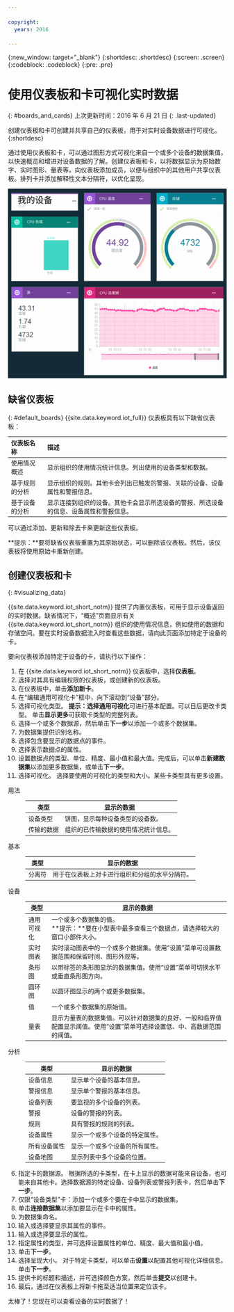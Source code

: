 ```yaml
---

copyright:
  years: 2016

---
```


{:new_window: target="\_blank"}
{:shortdesc: .shortdesc}
{:screen: .screen}
{:codeblock: .codeblock}
{:pre: .pre}

# 使用仪表板和卡可视化实时数据
{: #boards_and_cards}
上次更新时间：2016 年 6 月 21 日
{: .last-updated}

创建仪表板和卡可创建并共享自己的仪表板，用于对实时设备数据进行可视化。
{:shortdesc}

通过使用仪表板和卡，可以通过图形方式可视化来自一个或多个设备的数据集值，以快速概览和增进对设备数据的了解。创建仪表板和卡，以将数据显示为原始数字、实时图形、量表等。向仪表板添加成员，以便与组织中的其他用户共享仪表板。排列卡并添加解释性文本分隔符，以优化呈现。  

![使用卡显示实时数据。](images/boards_and_cards.svg "使用卡显示实时数据。")

## 缺省仪表板
{: #default_boards}
{{site.data.keyword.iot_full}} 仪表板具有以下缺省仪表板：

|仪表板名称 | 描述 |  
|:---|:---|  
|使用情况概述  | 显示组织的使用情况统计信息。列出使用的设备类型和数据。
|基于规则的分析 | 显示组织的规则。其他卡会列出已触发的警报、关联的设备、设备属性和警报信息。 |  
|基于设备的分析 | 显示连接到组织的设备。其他卡会显示所选设备的警报、所选设备的信息、设备属性和警报信息。 |

可以通过添加、更新和除去卡来更新这些仪表板。

**提示：**要将缺省仪表板重置为其原始状态，可以删除该仪表板。然后，该仪表板将使用原始卡重新创建。

## 创建仪表板和卡
{: #visualizing_data}

{{site.data.keyword.iot_short_notm}} 提供了内置仪表板，可用于显示设备返回的实时数据。缺省情况下，“概述”页面显示有关 {{site.data.keyword.iot_short_notm}} 组织的使用情况信息，例如使用的数据和存储空间。要在实时设备数据流入时查看这些数据，请向此页面添加特定于设备的卡。

要向仪表板添加特定于设备的卡，请执行以下操作：
1. 在 {{site.data.keyword.iot_short_notm}} 仪表板中，选择**仪表板**。
2. 选择对其具有编辑权限的仪表板，或创建新的仪表板。
3. 在仪表板中，单击**添加新卡**。
2. 在“编辑通用可视化卡”框中，向下滚动到“设备”部分。
3. 选择可视化类型。
**提示：**选择**通用可视化**可进行基本配置。可以日后更改卡类型。
单击**显示更多**可获取卡类型的完整列表。
4.	选择一个或多个数据源，然后单击**下一步**以添加一个或多个数据集。
 1.	为数据集提供识别名称。
 2. 选择包含要显示的数据点的事件。
 3.	选择表示数据点的属性。
 4.	设置数据点的类型、单位、精度、最小值和最大值。完成后，可以单击**新建数据集**以添加更多数据集，或单击**下一步**。
5.	选择可视化。
选择要使用的可视化的类型和大小。某些卡类型具有更多设置。
<dl>
<dt>用法</dt>
<dd>
<table>
<thead>
<tr>
<th>类型</th>
<th>显示的数据</th>
</tr>
</thead>
<tbody>
<tr>
<td>设备类型</td>
<td>饼图，显示每种设备类型的设备数。</td>
</tr><tr>
<td>传输的数据</td>
<td>组织的已传输数据的使用情况统计信息。</td>
</tr>
</tbody>
</table>
</dd>
<dt>基本</dt>
<dd>
<table>
<thead>
<tr>
<th>类型</th>
<th>显示的数据</th>
</tr>
</thead>
<tbody>
<tr>
<td>分离符</td>
<td>用于在仪表板上对卡进行组织和分组的水平分隔符。</td>
</tr>
</tbody>
</table>
</dd>
<dt>设备</dt>
<dd><table>
<thead>
<tr>
<th>类型</th>
<th>显示的数据</th>
</tr>
</thead>
<tbody>
<tr>
<td>通用可视化</td>
<td>一个或多个数据集的值。</br>**提示：**要在小型表中最多查看三个数据点，请选择较大的窗口小部件大小。</td>
</tr>
<tr>
<td>实时图表</td>
<td>实时滚动图表中的一个或多个数据集。使用“设置”菜单可设置数据范围和保留时间、图形外观等。</td>
</tr>
<tr>
<td>条形图</td>
<td>以带标签的条形图显示的数据集值。使用“设置”菜单可切换水平或垂直条形图方向。</td>
</tr>
<tr>
<td>圆环图</td>
<td>以圆环图显示的两个或更多数据集。</td>
</tr>
<tr>
<td>值</td>
<td>一个或多个数据集的原始值。</td>
</tr>
<tr>
<td>量表</td>
<td>显示为量表的数据集值。可以针对数据集的良好、一般和临界值配置显示阈值。使用“设置”菜单可选择设置低、中、高数据范围的阈值。</td>
</tr>
</tbody>
</table>
</dd>
<dt>分析</dt>
<dd>
<table>
<thead>
<tr>
<th>类型</th>
<th>显示的数据</th>
</tr>
</thead>
<tbody>
<tr>
<td>设备信息</td>
<td>显示单个设备的基本信息。</td>
</tr>
<tr>
<td>警报信息</td>
<td>显示单个警报的基本信息。</td>
</tr>
<tr>
<td>设备列表</td>
<td>要监视的多个设备的列表。</td>
</tr>
<tr>
<td>警报</td>
<td>设备的警报的列表。</td>
</tr>
<tr>
<td>规则</td>
<td>具有警报的规则的列表。</td>
</tr>
<tr>
<td>设备属性</td>
<td>显示一个或多个设备的特定属性。</td>
</tr>
<tr>
<td>所有设备属性</td>
<td>显示一个或多个设备的所有属性。</td>
</tr>
<tr>
<td>设备地图</td>
<td>显示列表中多个设备的位置。</td>
</tr>
</tbody>
</table>
</dd>
</dl>

6. 指定卡的数据源。
根据所选的卡类型，在卡上显示的数据可能来自设备，也可能来自其他卡。选择数据源的特定设备、设备列表或警报列表卡，然后单击**下一步**。
7. 仅限“设备类型”卡：添加一个或多个要在卡中显示的数据集。   
 1. 单击**连接数据集**以添加要显示在卡中的属性。
 2. 为数据集命名。
 3. 输入或选择要显示其属性的事件。
 4. 输入或选择要显示的属性。
 5. 指定属性的类型，并可选择设置属性的单位、精度、最大值和最小值。  
 6. 单击**下一步**。
7. 选择呈现大小。
对于特定卡类型，可以单击**设置**以配置其他可视化详细信息。单击**下一步**。
7. 提供卡的标题和描述，并可选择颜色方案，然后单击**提交**以创建卡。
7.	最后，通过在仪表板上将新卡拖至适当位置来定位该卡。  

太棒了！您现在可以查看设备的实时数据了！
